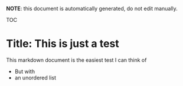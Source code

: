 <!-- Space: CLOUDOPERATIONS -->
<!-- Parent: CLOUDOPS Docs -->
<!-- Title: PAGETITLEHERE -->

**NOTE**: this document is automatically generated, do not edit manually.

TOC

# Title: This is just a test

This markdown document is the easiest test I can think of

* But with
* an unordered list
